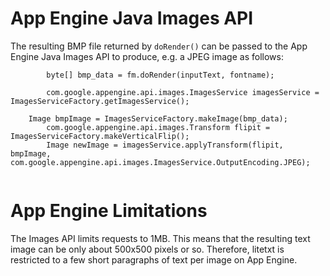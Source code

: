 # App Engine Java Images API #

The resulting BMP file returned by `doRender()` can be passed to the App Engine Java Images API to produce, e.g. a JPEG image as follows:

```
        byte[] bmp_data = fm.doRender(inputText, fontname);
		
        com.google.appengine.api.images.ImagesService imagesService = ImagesServiceFactory.getImagesService();

	Image bmpImage = ImagesServiceFactory.makeImage(bmp_data);
        com.google.appengine.api.images.Transform flipit = ImagesServiceFactory.makeVerticalFlip();
        Image newImage = imagesService.applyTransform(flipit, bmpImage, com.google.appengine.api.images.ImagesService.OutputEncoding.JPEG);
    
```

# App Engine Limitations #

The Images API limits requests to 1MB.  This means that the resulting text image can be only about 500x500 pixels or so. Therefore, litetxt is restricted to a few short paragraphs of text per image on App Engine.